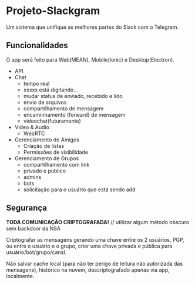# Projeto-Slackgram

Um sistema que unifique as melhores partes do Slack com o Telegram.

## Funcionalidades

O app será feito para Web(MEAN), Mobile(Ionic) e Desktop(Electron).

- API
- Chat
    + tempo real
    + xxxxx está digitando...
    + mudar status de enviado, recebido e lido
    + envio de arquivos
    + compartilhamento de mensagem
    + encaminhamento (forward) de mensagem
    + videochat(futuramente)
- Video & Audio
    + WebRTC   
- Gerenciamento de Amigos
    + Criação de listas
    + Permissões de visibilidade
- Gerenciamento de Grupos
    + compartilhamento com link
    + privado e publico
    + admins
    + bots
    + solicitação para o usuário que está sendo add

## Segurança

**TODA COMUNICAÇÂO CRIPTOGRAFADA!** // utilizar algum método obscuro sem backdoor da NSA

Criptografar as mensagens gerando uma chave entre os 2 usuários, PGP, ou entre o usuário e o grupo, criar uma chave privada e pública para usuário/bot/grupo/canal.


Não salvar cache local (para não ter perigo de leitura não autorizada das mensagens), histórico na nuvem, descriptografado apenas via app, localmente.
